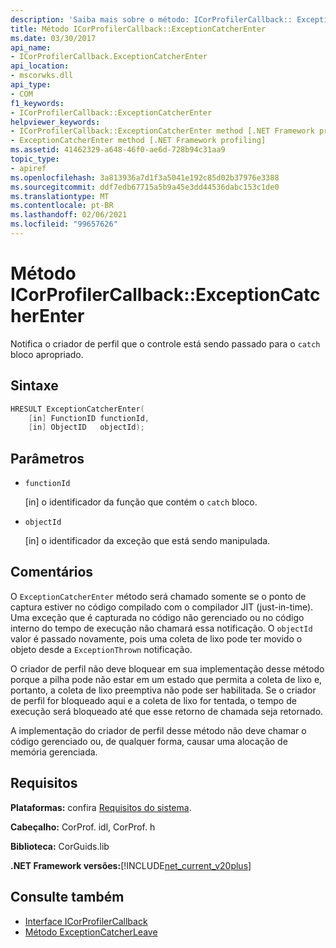 ```yaml
---
description: 'Saiba mais sobre o método: ICorProfilerCallback:: ExceptionCatcherEnter'
title: Método ICorProfilerCallback::ExceptionCatcherEnter
ms.date: 03/30/2017
api_name:
- ICorProfilerCallback.ExceptionCatcherEnter
api_location:
- mscorwks.dll
api_type:
- COM
f1_keywords:
- ICorProfilerCallback::ExceptionCatcherEnter
helpviewer_keywords:
- ICorProfilerCallback::ExceptionCatcherEnter method [.NET Framework profiling]
- ExceptionCatcherEnter method [.NET Framework profiling]
ms.assetid: 41462329-a648-46f0-ae6d-728b94c31aa9
topic_type:
- apiref
ms.openlocfilehash: 3a813936a7d1f3a5041e192c85d02b37976e3388
ms.sourcegitcommit: ddf7edb67715a5b9a45e3dd44536dabc153c1de0
ms.translationtype: MT
ms.contentlocale: pt-BR
ms.lasthandoff: 02/06/2021
ms.locfileid: "99657626"
---
```

# <a name="icorprofilercallbackexceptioncatcherenter-method"></a>Método ICorProfilerCallback::ExceptionCatcherEnter

Notifica o criador de perfil que o controle está sendo passado para o `catch` bloco apropriado.  
  
## <a name="syntax"></a>Sintaxe  
  
```cpp  
HRESULT ExceptionCatcherEnter(  
    [in] FunctionID functionId,  
    [in] ObjectID   objectId);  
```  
  
## <a name="parameters"></a>Parâmetros

- `functionId`

  \[in] o identificador da função que contém o `catch` bloco.
  
- `objectId`

  \[in] o identificador da exceção que está sendo manipulada.

## <a name="remarks"></a>Comentários  

 O `ExceptionCatcherEnter` método será chamado somente se o ponto de captura estiver no código compilado com o compilador JIT (just-in-time). Uma exceção que é capturada no código não gerenciado ou no código interno do tempo de execução não chamará essa notificação. O `objectId` valor é passado novamente, pois uma coleta de lixo pode ter movido o objeto desde a `ExceptionThrown` notificação.  
  
 O criador de perfil não deve bloquear em sua implementação desse método porque a pilha pode não estar em um estado que permita a coleta de lixo e, portanto, a coleta de lixo preemptiva não pode ser habilitada. Se o criador de perfil for bloqueado aqui e a coleta de lixo for tentada, o tempo de execução será bloqueado até que esse retorno de chamada seja retornado.  
  
 A implementação do criador de perfil desse método não deve chamar o código gerenciado ou, de qualquer forma, causar uma alocação de memória gerenciada.  
  
## <a name="requirements"></a>Requisitos  

 **Plataformas:** confira [Requisitos do sistema](../../get-started/system-requirements.md).  
  
 **Cabeçalho:** CorProf. idl, CorProf. h  
  
 **Biblioteca:** CorGuids.lib  
  
 **.NET Framework versões:**[!INCLUDE[net_current_v20plus](../../../../includes/net-current-v20plus-md.md)]  
  
## <a name="see-also"></a>Consulte também

- [Interface ICorProfilerCallback](icorprofilercallback-interface.md)
- [Método ExceptionCatcherLeave](icorprofilercallback-exceptioncatcherleave-method.md)
